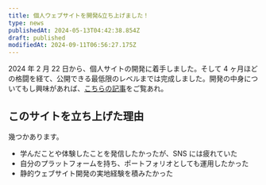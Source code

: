 ```yaml
---
title: 個人ウェブサイトを開発&立ち上げました！
type: news
publishedAt: 2024-05-13T04:42:38.854Z
draft: published
modifiedAt: 2024-09-11T06:56:27.175Z
---
```


2024 年 2 月 22 日から、個人サイトの開発に着手しました。そして 4 ヶ月ほどの格闘を経て、公開できる最低限のレベルまでは完成しました。開発の中身についてもし興味があれば、[こちらの記事](https://younagi.dev/ja/blog/astro-website)をご覧あれ。

## このサイトを立ち上げた理由

幾つかあります。

- 学んだことや体験したことを発信したかったが、SNS には疲れていた
- 自分のプラットフォームを持ち、ポートフォリオとしても運用したかった
- 静的ウェブサイト開発の実地経験を積みたかった
